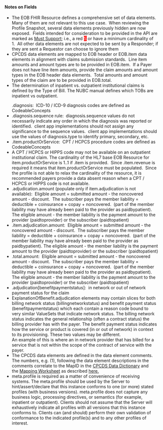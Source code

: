 <h4>Notes on Fields</h4>
<ul>
<li>The EOB FHIR Resource defines a comprehensive set of data elements.&nbsp; Many of them are not relevant to this use case.&nbsp; When reviewing the Profile Snapshot, several data elements previously hidden are now exposed.&nbsp; Fields intended for consideration to be provided in the API are marked as <a href="Conformance_Requirements.html#must-support">Must Support</a>; i.e., a red <span style="color: #ffffff; background-color: #ff0000;">S</span> or have a minimum cardinality of 1.&nbsp; All other data elements are not expected to be sent by a Responder; if they are sent a Requestor can choose to ignore them</li>
<li>CPCDS data elements are mapped to EOB header or EOB.item data elements in alignment with claims submission standards.&nbsp; Line item amounts and amount types are to be provided in EOB.item.&nbsp; If a Payer does not have line item amounts, provide the claim amounts and amount types in the EOB header data elements.&nbsp; Total amounts and amount types of the claim are to be provided in EOB.total.
</li>
<li>The determination of inpatient vs. outpatient institutional claims is defined by the Type of Bill. The NUBC manual defines which TOBs are inpatient vs outpatient.</p>
.diagnosis:&nbsp; ICD-10 / ICD-9 diagnosis codes are defined as CodeableConcepts &nbsp;</li>
<li>.diagnosis.sequence rule:&nbsp; diagnosis.sequence values do not necessarily indicate any order in which the diagnosis was reported or identified.&nbsp; client app implementations should not assign any significance to the sequence values.&nbsp; client app implementations should use the values of diagnosis.type to identify primary, secondary, etc.&nbsp;</li>
<li>.item.productOrService:&nbsp; CPT / HCPCS procedure codes are defined as CodeableConcepts</li>
<li>A CPT / HCPCS or HIPPS code may not be available on an outpatient institutional claim. The cardinality of the HL7 base EOB Resource for item.productOrService is 1..1 if .item is provided.&nbsp; Since .item.revenue is required it means that item.productOrService must be populated.&nbsp; Since the profile is not able to relax the cardinality of the resource, it is recommended payers provide a data absent reason when a CPT / HCPCS or HIPPS code is not available.</li>
<li>.adjudication.amount (populate only if item.adjudication is not available):&nbsp; Eligible amount = submitted amount - the noncovered amount - discount.&nbsp; The subscriber pays the member liability = deductible + coinsurance + copay + noncovered.&nbsp; (part of the member liability may have already been paid to the provider as paidbypatient). The eligible amount - the member liability is the payment amount to the provider (paidtoprovider) or the subscriber (paidtopatient)</li>
<li>.item.adjudication.amount: &nbsp;Eligible amount = submitted amount - the noncovered amount - discount.&nbsp; The subscriber pays the member liability = deductible + coinsurance + copay + noncovered.&nbsp; (part of the member liability may have already been paid to the provider as paidbypatient). The eligible amount - the member liability is the payment amount to the provider (paidtoprovider) or the subscriber (paidtopatient)</li>
<li>.total.amount:&nbsp; Eligible amount = submitted amount - the noncovered amount - discount.&nbsp; The subscriber pays the member liability = deductible + coinsurance + copay + noncovered.&nbsp; (part of the member liability may have already been paid to the provider as paidbypatient). The eligible amount - the member liability is the payment amount to the provider (paidtoprovider) or the subscriber (paidtopatient)</li>
<li>.adjudication[benefitpaymentstatus]:&nbsp; in network or out of network payment status for the claim</li>
<li>ExplanationOfBenefit.adjudication elements may contain slices for both billing network status (billingnetworkstatus) and benefit payment status (benefitpaymentstatus) which each contain a reason code bound to very similar ValueSets that indicate network status. The billing network status indicates the general relationship (often a contract status) the billing provider has with the payer. The benefit payment status indicates how the service or product is covered (in or out of network) in context to its provisioning. These two values may be different.<br/>
An example of this is where an in network provider that has billed for a service that is not within the scope of the contract of service with the payer.</li>
<li>The CPCDS data elements are defined in the data element comments.&nbsp; The numbers, e.g. (1), following the data element descriptions in the comments correlate to the MapID in the&nbsp;<a href="CPCDSDataDictionary.docx" >CPCDS Data Dictionary</a>&nbsp;and the&nbsp;<a href="CPCDStoFHIRProfilesMapping.xlsx">Mapping Worksheet</a>&nbsp;as described&nbsp;<a href="Common_Payer_Consumer_Data_Set.html">here.</a></li>
<li>meta.profile is required as a matter of convenience of receiving systems. The meta.profile should be used by the Server to hint/assert/declare that this instance conforms to one (or more) stated profiles (with business versions). meta.profile does not capture any business logic, processing directives, or semantics (for example, inpatient or outpatient). Clients should not assume that the Server will exhaustively indicate all profiles with all versions that this instance conforms to. Clients can (and should) perform their own validation of conformance to the indicated profile(s) and to any other profiles of interest.</li>
</ul>